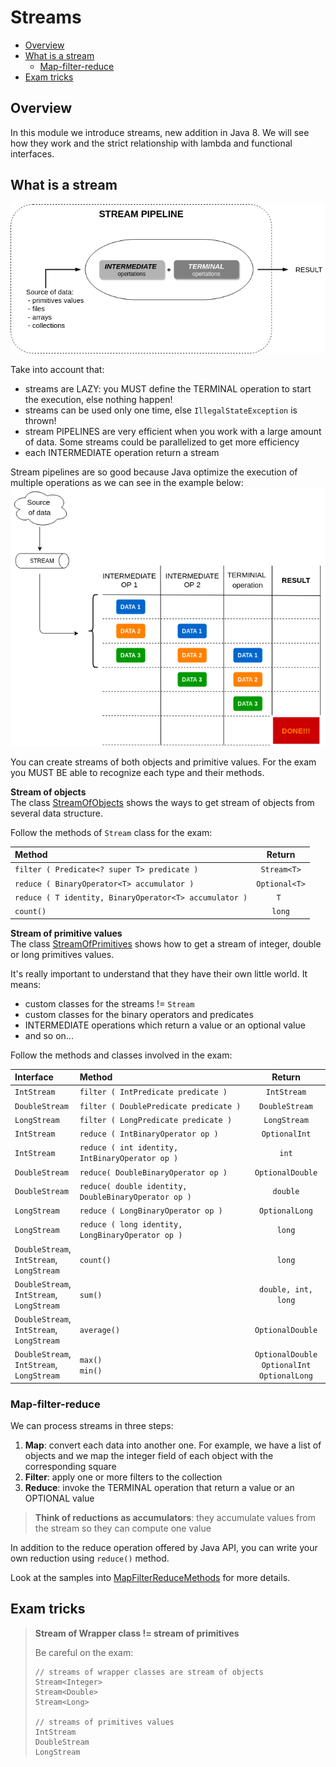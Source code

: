# Streams
+ [Overview](#overview)
+ [What is a stream](#what-is-a-stream)
    - [Map-filter-reduce](#map-filter-reduce)
+ [Exam tricks](#exam-tricks)


## Overview
In this module we introduce streams, new addition in Java 8. We will see how they work and the strict relationship with 
lambda and functional interfaces.

## What is a stream
![alt text](readme_resources/stream-characteristics.png)

Take into account that:
 * streams are LAZY: you MUST define the TERMINAL operation to start the execution, else nothing happen!
 * streams can be used only one time, else ``IllegalStateException`` is thrown!
 * stream PIPELINES are very efficient when you work with a large amount of data. Some streams could be parallelized to get more efficiency
 * each INTERMEDIATE operation return a stream
 
Stream pipelines are so good because Java optimize the execution of multiple operations as we can see in the example below:
![alt text](readme_resources/stream-pipeline-execution-flow.png)


You can create streams of both objects and primitive values. For the exam you MUST BE able to recognize each type and
their methods.

**Stream of objects** \
The class [StreamOfObjects](src/StreamOfObjects.java) shows the ways to get stream of objects from several data structure.

Follow the methods of ``Stream`` class for the exam:

| Method | Return |
| :----- | :----: |
| ``filter ( Predicate<? super T> predicate )`` | ``Stream<T>`` |
| ``reduce ( BinaryOperator<T> accumulator )`` | ``Optional<T>`` |
| ``reduce ( T identity, BinaryOperator<T> accumulator )`` | ``T ``|
| ``count()`` | ``long`` |

**Stream of primitive values** \
The class [StreamOfPrimitives](src/StreamOfPrimitives.java) shows how to get a stream of integer, double or long primitives values.

It's really important to understand that they have their own little world. It means:
 * custom classes for the streams != ``Stream``
 * custom classes for the binary operators and predicates
 * INTERMEDIATE operations which return a value or an optional value
 * and so on...

Follow the methods and classes involved in the exam:
 
| Interface | Method | Return |
| :-------- | :----- | :----: |
| ``IntStream`` | ``filter ( IntPredicate predicate )`` | ``IntStream`` |
| ``DoubleStream`` | ``filter ( DoublePredicate predicate )`` | ``DoubleStream`` |
| ``LongStream`` | ``filter ( LongPredicate predicate )`` | ``LongStream`` |
| ``IntStream`` | ``reduce ( IntBinaryOperator op )`` | ``OptionalInt`` |
| ``IntStream`` | ``reduce ( int identity, IntBinaryOperator op )`` | ``int`` |
| ``DoubleStream`` | ``reduce( DoubleBinaryOperator op )`` | ``OptionalDouble`` |
| ``DoubleStream`` | ``reduce( double identity, DoubleBinaryOperator op )`` | ``double`` |
| ``LongStream`` | ``reduce ( LongBinaryOperator op )`` | ``OptionalLong`` |
| ``LongStream`` | ``reduce ( long identity, LongBinaryOperator op )`` | ``long`` |
| ``DoubleStream``, <br/> ``IntStream``, <br/> ``LongStream`` | ``count()`` | ``long`` |
| ``DoubleStream``, <br/> ``IntStream``, <br/> ``LongStream`` | ``sum()`` | ``double, int, long`` |
| ``DoubleStream``, <br/> ``IntStream``, <br/> ``LongStream`` | ``average()`` | ``OptionalDouble`` |
| ``DoubleStream``, <br/> ``IntStream``, <br/> ``LongStream`` | ``max()`` <br/> ``min()`` | ``OptionalDouble`` <br/> ``OptionalInt`` <br/> ``OptionalLong`` |

### Map-filter-reduce
We can process streams in three steps:
 1. **Map**: convert each data into another one. For example, we have a list of objects and we map 
         the integer field of each object with the corresponding square
 2. **Filter**: apply one or more filters to the collection
 3. **Reduce**: invoke the TERMINAL operation that return a value or an OPTIONAL value
 
> **Think of reductions as accumulators**: they accumulate values from the
>  stream so they can compute one value
 
In addition to the reduce operation offered by Java API, you can write your own reduction using ``reduce()`` method.
 
Look at the samples into [MapFilterReduceMethods](src/MapFilterReduceMethods.java) for more details.
 
## Exam tricks
> **Stream of Wrapper class != stream of primitives**
>
> Be careful on the exam:
> ```
> // streams of wrapper classes are stream of objects
> Stream<Integer>
> Stream<Double>
> Stream<Long>
> 
> // streams of primitives values
> IntStream
> DoubleStream
> LongStream
> ```